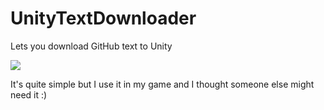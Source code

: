 # UnityTextDownloader
Lets you download GitHub text to Unity

![](https://user-images.githubusercontent.com/29258204/174428085-b8e4298a-3f1c-43af-bf14-b91f9f539d79.png)

It's quite simple but I use it in my game and I thought someone else might need it :)
